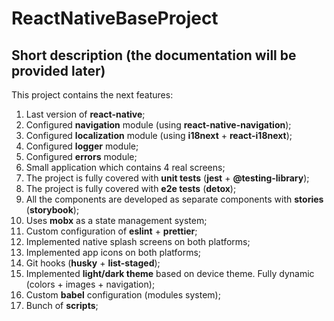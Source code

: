 # ReactNativeBaseProject

## Short description (the documentation will be provided later)

This project contains the next features:
1) Last version of **react-native**;
2) Configured **navigation** module (using **react-native-navigation**);
3) Configured **localization** module (using **i18next** + **react-i18next**);
4) Configured **logger** module;
5) Configured **errors** module;
6) Small application which contains 4 real screens;
7) The project is fully covered with **unit tests** (**jest** + **@testing-library**);
8) The project is fully covered with **e2e tests** (**detox**);
9) All the components are developed as separate components with **stories** (**storybook**);
10) Uses **mobx** as a state management system;
11) Custom configuration of **eslint** + **prettier**;
12) Implemented native splash screens on both platforms;
13) Implemented app icons on both platforms;
14) Git hooks (**husky** + **list-staged**);
15) Implemented **light/dark theme** based on device theme. Fully dynamic (colors + images + navigation);
16) Custom **babel** configuration (modules system);
17) Bunch of **scripts**;
